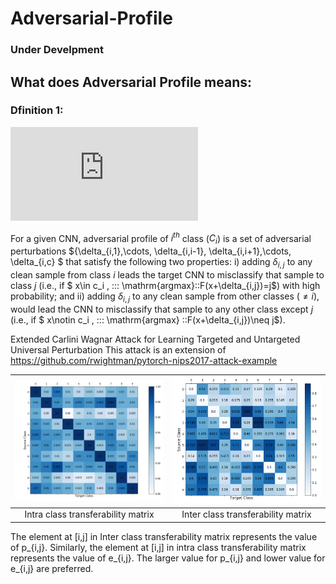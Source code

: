 # Adversarial-Profile
### Under Develpment



## What does Adversarial Profile means:

### Dfinition 1: 
![Z(i,j)=X(i,k) * Y(k, j); k=1 to n](http://www.sciweavers.org/tex2img.php?eq=Z_i_j%3D%5Csum_%7Bi%3D1%7D%5E%7B10%7D%20X_i_k%20%2A%20Y_k_j&bc=White&fc=Black&im=jpg&fs=12&ff=arev&edit=)


For a given CNN, adversarial profile of $i^{th}$ class ($C_i$) is a set of adversarial perturbations $\{\delta_{i,1},\cdots, \delta_{i,i-1},  \delta_{i,i+1},\cdots, \delta_{i,c} $ that satisfy the following two properties: i) adding $\delta_{i,j}$  to any clean sample from class $i$ leads the target CNN to misclassify that sample to class $j$ (i.e., if $ x\in c_i , \:\:\: \mathrm{argmax}\:\:F(x+\delta_{i,j})=j$) with high probability; and ii) adding $\delta_{i,j}$ to any clean sample from other classes ($\neq i$), would lead the CNN to  misclassify that sample to any other class except $j$ (i.e., if $ x\notin c_i , \:\:\: \mathrm{argmax} \:\:F(x+\delta_{i,j})\neq j$).

Extended Carlini Wagnar Attack for Learning Targeted and Untargeted Universal Perturbation
This attack is an extension of https://github.com/rwightman/pytorch-nips2017-attack-example 

| <img src="figs/MNIST_InDist_Transferability.png" width=300> | <img src="figs/MNIST_OutDist_Transferability.png" width=300>
|:--:|:--:| 
| Intra class transferability matrix  |Inter class transferability matrix |

The element at [i,j]  in Inter class transferability matrix represents the value of p_{i,j}. Similarly,  the element at [i,j]  in intra class transferability matrix  represents the value of e_{i,j}. The larger value for p_{i,j} and lower value for e_{i,j} are preferred.
